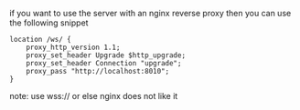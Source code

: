 if you want to use the server with an nginx reverse proxy then you can use the following snippet

```
location /ws/ {
    proxy_http_version 1.1;
    proxy_set_header Upgrade $http_upgrade;
    proxy_set_header Connection "upgrade";
    proxy_pass "http://localhost:8010";
}
```

note: use wss:// or else nginx does not like it